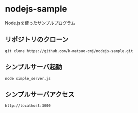 # nodejs-sample
Node.jsを使ったサンプルプログラム

## リポジトリのクローン  
`git clone https://github.com/k-matsuo-cmj/nodejs-sample.git`

## シンプルサーバ起動
`node simple_server.js` 

## シンプルサーバアクセス
`http://localhost:3000` 
